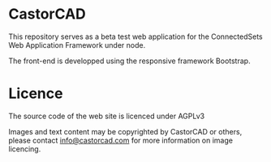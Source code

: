 CastorCAD
=========

This repository serves as a beta test web application for the ConnectedSets Web Application Framework under node.

The front-end is developped using the responsive framework Bootstrap.

Licence
=======
The source code of the web site is licenced under AGPLv3

Images and text content may be copyrighted by CastorCAD or others, please contact info@castorcad.com for more information on image licencing.
